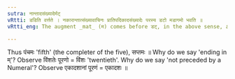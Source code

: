 ```yaml
---
sutra: नान्तादसंख्यादेर्मट्
vRtti: डडिति वर्त्तते । नकारान्तात्संख्यावाचिनः प्रातिपदिकादसंख्यादेः परस्य डटो मडागमो भवति ॥
vRtti_eng: The augment _mat_ (म) comes before डट्, in the above sense, after a Numeral which ends in न् when no other Numeral precedes it.

---
```

Thus पंचमः 'fifth' (the completer of the five), सप्तमः ॥ Why do we say 'ending in म्'? Observe विंशतेः पूरणो = विंशः 'twentieth'. Why do we say 'not preceded by a Numeral'? Observe एकादशानां पूरणं = एकादशः ॥